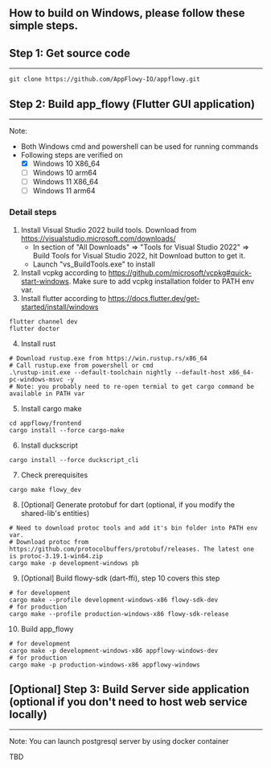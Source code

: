 ## How to build on Windows, please follow these simple steps.

## Step 1: Get source code
------------------------------

```shell
git clone https://github.com/AppFlowy-IO/appflowy.git
```

## Step 2: Build app_flowy (Flutter GUI application)
------------------------------

Note:
* Both Windows cmd and powershell can be used for running commands
* Following steps are verified on
    - [x] Windows 10 X86_64
    - [ ] Windows 10 arm64
    - [ ] Windows 11 X86_64
    - [ ] Windows 11 arm64

### Detail steps
1. Install Visual Studio 2022 build tools. Download from https://visualstudio.microsoft.com/downloads/
    - In section of "All Downloads" => "Tools for Visual Studio 2022" => Build Tools for Visual Studio 2022, hit Download button to get it.
    - Launch "vs_BuildTools.exe" to install
2. Install vcpkg according to https://github.com/microsoft/vcpkg#quick-start-windows. Make sure to add vcpkg installation folder to PATH env var.
3. Install flutter according to https://docs.flutter.dev/get-started/install/windows
```shell
flutter channel dev
flutter doctor
```
4. Install rust
```shell
# Download rustup.exe from https://win.rustup.rs/x86_64
# Call rustup.exe from powershell or cmd
.\rustup-init.exe --default-toolchain nightly --default-host x86_64-pc-windows-msvc -y
# Note: you probably need to re-open termial to get cargo command be available in PATH var
```
5. Install cargo make
```shell
cd appflowy/frontend
cargo install --force cargo-make
```
6. Install duckscript
```shell
cargo install --force duckscript_cli
```
7. Check prerequisites
```shell
cargo make flowy_dev
```
8. [Optional] Generate protobuf for dart (optional, if you modify the shared-lib's entities)
```shell
# Need to download protoc tools and add it's bin folder into PATH env var.
# Download protoc from https://github.com/protocolbuffers/protobuf/releases. The latest one is protoc-3.19.1-win64.zip
cargo make -p development-windows pb
```
9. [Optional] Build flowy-sdk (dart-ffi), step 10 covers this step
```shell
# for development
cargo make --profile development-windows-x86 flowy-sdk-dev
# for production
cargo make --profile production-windows-x86 flowy-sdk-release
```
10. Build app_flowy
```shell
# for development
cargo make -p development-windows-x86 appflowy-windows-dev
# for production
cargo make -p production-windows-x86 appflowy-windows
```

## [Optional] Step 3: Build Server side application (optional if you don't need to host web service locally)
------------------------------

Note: You can launch postgresql server by using docker container

TBD
